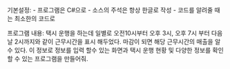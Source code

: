 기본설정:
	- 프로그램은 C#으로 
	- 소스의 주석은 항상 한글로 작성
	- 코드를 알려줄 때는 최소한의 코드로

프로그램 내용:
택시 운행을 하는데 
일별로 오전10시부터 오후 3시, 오후 7시 부터 다음날 2시까지와 같이 근무시간을 표시 해두었다.
마감이 되면 해당 근무시간의 매출을 알 수 있다.
이 정보로 정보를 입력 할수 있는 화면과 택시 운행 현황 및 다양한 정보를 확인 할 수 있는 프로그램을 만들어줘.